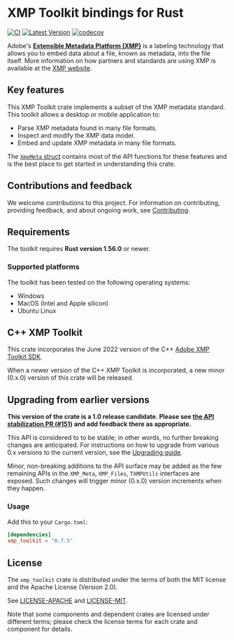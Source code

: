 # XMP Toolkit bindings for Rust

[![CI](https://github.com/adobe/xmp-toolkit-rs/actions/workflows/ci.yml/badge.svg)](https://github.com/adobe/xmp-toolkit-rs/actions/workflows/ci.yml) [![Latest Version](https://img.shields.io/crates/v/xmp_toolkit.svg)](https://crates.io/crates/xmp_toolkit) [![codecov](https://codecov.io/gh/adobe/xmp-toolkit-rs/branch/main/graph/badge.svg?token=z1yA0Y6HZK)](https://codecov.io/gh/adobe/xmp-toolkit-rs)

Adobe's **[Extensible Metadata Platform (XMP)](https://www.adobe.com/devnet/xmp.html)** is a labeling technology that allows you to embed data about a file, known as metadata, into the file itself. More information on how partners and standards are using XMP is available at the [XMP website](https://www.adobe.com/products/xmp.html).

## Key features

This XMP Toolkit crate implements a subset of the XMP metadata standard. This toolkit allows a desktop or mobile application to:

* Parse XMP metadata found in many file formats.
* Inspect and modify the XMP data model.
* Embed and update XMP metadata in many file formats.

The [`XmpMeta` struct](https://docs.rs/xmp_toolkit/latest/xmp_toolkit/struct.XmpMeta.html) contains most of the API functions for these features and is the best place to get started in understanding this crate.

## Contributions and feedback

We welcome contributions to this project. For information on contributing, providing feedback, and about ongoing work, see [Contributing](./CONTRIBUTING.md).

## Requirements

The toolkit requires **Rust version 1.56.0** or newer.

### Supported platforms

The toolkit has been tested on the following operating systems:

* Windows
* MacOS (Intel and Apple silicon)
* Ubuntu Linux

## C++ XMP Toolkit

This crate incorporates the June 2022 version of the C++ [Adobe XMP Toolkit SDK](https://github.com/adobe/XMP-Toolkit-SDK/).

When a newer version of the C++ XMP Toolkit is incorporated, a new minor (0.x.0) version of this crate will be released.

## Upgrading from earlier versions

**This version of the crate is a 1.0 release candidate. Please see [the API stabilization PR (#151)](https://github.com/adobe/xmp-toolkit-rs/pull/151) and add feedback there as appropriate.**

This API is considered to to be stable; in other words, no further breaking changes are anticipated. For instructions on how to upgrade from various 0.x versions to the current version, see the [Upgrading guide](./UPGRADING.md).

Minor, non-breaking additions to the API surface may be added as the few remaining APIs in the `XMP_Meta`, `XMP_Files`, `TXMPUtils` interfaces are exposed. Such changes will trigger minor (0.x.0) version increments when they happen.

### Usage

Add this to your `Cargo.toml`:

```toml
[dependencies]
xmp_toolkit = "0.7.5"
```

## License

The `xmp_toolkit` crate is distributed under the terms of both the MIT license and the Apache License (Version 2.0).

See [LICENSE-APACHE](./LICENSE-APACHE) and [LICENSE-MIT](./LICENSE-MIT).

Note that some components and dependent crates are licensed under different terms; please check the license terms for each crate and component for details.
